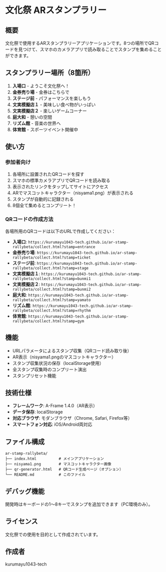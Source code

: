 # 文化祭 ARスタンプラリー

## 概要
文化祭で使用するARスタンプラリーアプリケーションです。8つの場所でQRコードを見つけて、スマホのカメラアプリで読み取ることでスタンプを集めることができます。

## スタンプラリー場所（8箇所）
1. **入場口** - ようこそ文化祭へ！
2. **金券売り場** - 金券はこちらで
3. **ステージ前** - パフォーマンスを楽しもう
4. **文実模擬店１** - 美味しい食べ物がいっぱい
5. **文実模擬店２** - 楽しいゲームコーナー
6. **庭大和** - 憩いの空間
7. **リズム館** - 音楽の世界へ
8. **体育館** - スポーツイベント開催中

## 使い方

### 参加者向け
1. 各場所に設置されたQRコードを探す
2. スマホの標準カメラアプリでQRコードを読み取る
3. 表示されたリンクをタップしてサイトにアクセス
4. ARでマスコットキャラクター（nisyama1.png）が表示される
5. スタンプが自動的に記録される
6. 8個全て集めるとコンプリート！

### QRコードの作成方法
各場所用のQRコードは以下のURLで作成してください：

- **入場口**: `https://kurumayu1043-tech.github.io/ar-stamp-rallybeta/collect.html?stamp=entrance`
- **金券売り場**: `https://kurumayu1043-tech.github.io/ar-stamp-rallybeta/collect.html?stamp=ticket`
- **ステージ前**: `https://kurumayu1043-tech.github.io/ar-stamp-rallybeta/collect.html?stamp=stage`
- **文実模擬店１**: `https://kurumayu1043-tech.github.io/ar-stamp-rallybeta/collect.html?stamp=bunmi1`
- **文実模擬店２**: `https://kurumayu1043-tech.github.io/ar-stamp-rallybeta/collect.html?stamp=bunmi2`
- **庭大和**: `https://kurumayu1043-tech.github.io/ar-stamp-rallybeta/collect.html?stamp=yamato`
- **リズム館**: `https://kurumayu1043-tech.github.io/ar-stamp-rallybeta/collect.html?stamp=rhythm`
- **体育館**: `https://kurumayu1043-tech.github.io/ar-stamp-rallybeta/collect.html?stamp=gym`

## 機能
- URLパラメータによるスタンプ収集（QRコード読み取り後）
- AR表示（nisyama1.pngのマスコットキャラクター）
- スタンプ収集状況の保存（localStorage使用）
- 全スタンプ収集時のコンプリート演出
- スタンプリセット機能

## 技術仕様
- **フレームワーク**: A-Frame 1.4.0（AR表示）
- **データ保存**: localStorage
- **対応ブラウザ**: モダンブラウザ（Chrome, Safari, Firefox等）
- **スマートフォン対応**: iOS/Android両対応

## ファイル構成
```
ar-stamp-rallybeta/
├── index.html          # メインアプリケーション
├── nisyama1.png        # マスコットキャラクター画像
├── qr-generator.html   # QRコード生成ページ（オプション）
└── README.md           # このファイル
```

## デバッグ機能
開発時はキーボードの1〜8キーでスタンプを追加できます（PC環境のみ）。

## ライセンス
文化祭での使用を目的として作成されています。

## 作成者
kurumayu1043-tech